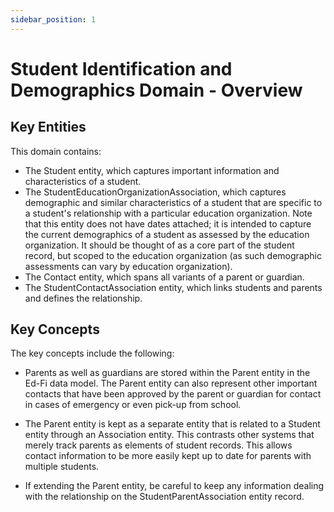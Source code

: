 ```yaml
---
sidebar_position: 1
---
```


# Student Identification and Demographics Domain - Overview

## Key Entities

This domain contains:

* The Student entity, which captures important information and characteristics
    of a student.
* The StudentEducationOrganizationAssociation, which captures demographic and
    similar characteristics of a student that are specific to a student's
    relationship with a particular education organization. Note that this entity
    does not have dates attached; it is intended to capture the current
    demographics of a student as assessed by the education organization. It
    should be thought of as a core part of the student record, but scoped to the
    education organization (as such demographic assessments can vary by
    education organization).
* The Contact entity, which spans all variants of a parent or guardian.
* The StudentContactAssociation entity, which links students and parents and
    defines the relationship.

## Key Concepts

The key concepts include the following:

* Parents as well as guardians are stored within the Parent entity in the Ed-Fi
  data model. The Parent entity can also represent other important contacts that
  have been approved by the parent or guardian for contact in cases of emergency
  or even pick-up from school.

* The Parent entity is kept as a separate entity that is related to a Student
  entity through an Association entity. This contrasts other systems that merely
  track parents as elements of student records. This allows contact information
  to be more easily kept up to date for parents with multiple students.

* If extending the Parent entity, be careful to keep any information dealing
  with the relationship on the StudentParentAssociation entity record.
